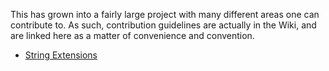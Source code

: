 This has grown into a fairly large project with many different areas one can contribute to. As such, contribution guidelines are actually in the Wiki, and are linked here as a matter of convenience and convention.

 * [String Extensions](https://github.com/Entomy/Stringier/wiki/Contributing-String-Extensions)
